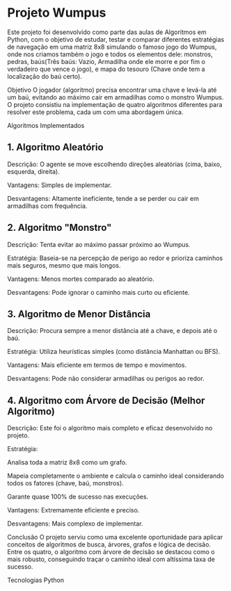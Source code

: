 # Projeto Wumpus
Este projeto foi desenvolvido como parte das aulas de Algoritmos em Python, com o objetivo de estudar, testar e comparar diferentes estratégias de navegação em uma matriz 8x8 simulando o famoso jogo do Wumpus, onde nos criamos também o jogo e todos os elementos dele: monstros, pedras, baús(Três baús: Vazio, Armadilha onde ele morre e por fim o verdadeiro que vence o jogo), e mapa do tesouro (Chave onde tem a localização do baú certo).

Objetivo
O jogador (algoritmo) precisa encontrar uma chave e levá-la até um baú, evitando ao máximo cair em armadilhas como o monstro Wumpus. O projeto consistiu na implementação de quatro algoritmos diferentes para resolver este problema, cada um com uma abordagem única.

Algoritmos Implementados
## 1. Algoritmo Aleatório
Descrição: O agente se move escolhendo direções aleatórias (cima, baixo, esquerda, direita).

Vantagens: Simples de implementar.

Desvantagens: Altamente ineficiente, tende a se perder ou cair em armadilhas com frequência.

## 2. Algoritmo "Monstro"
Descrição: Tenta evitar ao máximo passar próximo ao Wumpus.

Estratégia: Baseia-se na percepção de perigo ao redor e prioriza caminhos mais seguros, mesmo que mais longos.

Vantagens: Menos mortes comparado ao aleatório.

Desvantagens: Pode ignorar o caminho mais curto ou eficiente.

## 3. Algoritmo de Menor Distância
Descrição: Procura sempre a menor distância até a chave, e depois até o baú.

Estratégia: Utiliza heurísticas simples (como distância Manhattan ou BFS).

Vantagens: Mais eficiente em termos de tempo e movimentos.

Desvantagens: Pode não considerar armadilhas ou perigos ao redor.

## 4. Algoritmo com Árvore de Decisão (Melhor Algoritmo)
Descrição: Este foi o algoritmo mais completo e eficaz desenvolvido no projeto.

Estratégia:

Analisa toda a matriz 8x8 como um grafo.

Mapeia completamente o ambiente e calcula o caminho ideal considerando todos os fatores (chave, baú, monstros).

Garante quase 100% de sucesso nas execuções.

Vantagens: Extremamente eficiente e preciso.

Desvantagens: Mais complexo de implementar.

Conclusão
O projeto serviu como uma excelente oportunidade para aplicar conceitos de algoritmos de busca, árvores, grafos e lógica de decisão. Entre os quatro, o algoritmo com árvore de decisão se destacou como o mais robusto, conseguindo traçar o caminho ideal com altíssima taxa de sucesso.

Tecnologias
Python
